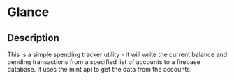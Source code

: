 # Glance

## Description
This is a simple spending tracker utility - it will write the current balance and pending transactions from a specified
list of accounts to a firebase database. It uses the mint api to get the data from the accounts. 